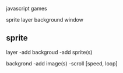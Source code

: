 javascript games


sprite
layer
background
window

sprite
-

layer
-add backgroud
-add sprite(s)

backgrond
-add image(s)
-scroll [speed, loop]